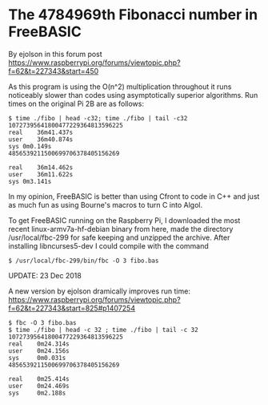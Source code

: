 # The 4784969th Fibonacci number in FreeBASIC

By ejolson in this forum post https://www.raspberrypi.org/forums/viewtopic.php?f=62&t=227343&start=450


As this program is using the O(n^2) multiplication throughout it runs noticeably slower than codes using asymptotically superior algorithms. Run times on the original Pi 2B are as follows:

    $ time ./fibo | head -c32; time ./fibo | tail -c32
    10727395641800477229364813596225
    real    36m41.437s
    user    36m40.874s
    sys 0m0.149s
    4856539211500699706378405156269

    real    36m14.462s
    user    36m11.622s
    sys 0m3.141s


In my opinion, FreeBASIC is better than using Cfront to code in C++ and just as much fun as using Bourne's macros to turn C into Algol.

To get FreeBASIC running on the Raspberry Pi, I downloaded the most recent linux-armv7a-hf-debian binary from here, made the directory /usr/local/fbc-299 for safe keeping and unzipped the archive. After installing libncurses5-dev I could compile with the command

    $ /usr/local/fbc-299/bin/fbc -O 3 fibo.bas


UPDATE: 23 Dec 2018

A new version by ejolson dramically improves run time:
https://www.raspberrypi.org/forums/viewtopic.php?f=62&t=227343&start=825#p1407254


    $ fbc -O 3 fibo.bas
    $ time ./fibo | head -c 32 ; time ./fibo | tail -c 32
    10727395641800477229364813596225
    real    0m24.314s
    user    0m24.156s
    sys     0m0.031s
    4856539211500699706378405156269

    real    0m25.414s
    user    0m24.469s
    sys     0m2.188s

